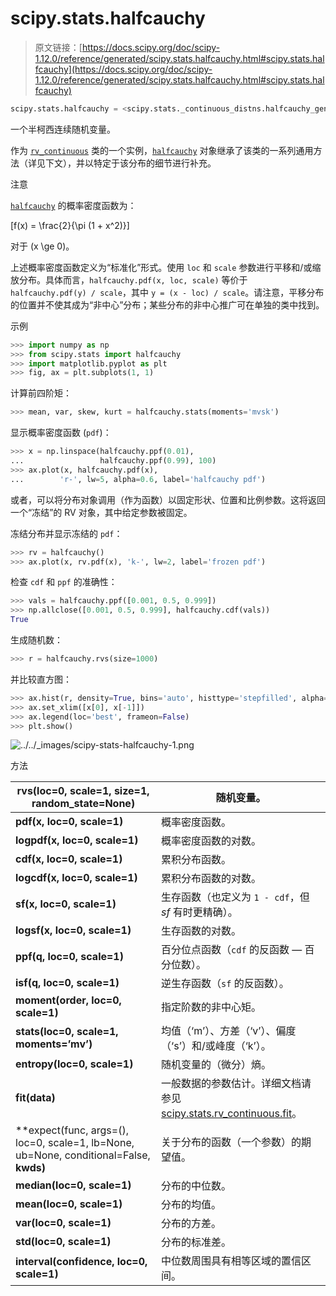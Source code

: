 # scipy.stats.halfcauchy

> 原文链接：[https://docs.scipy.org/doc/scipy-1.12.0/reference/generated/scipy.stats.halfcauchy.html#scipy.stats.halfcauchy](https://docs.scipy.org/doc/scipy-1.12.0/reference/generated/scipy.stats.halfcauchy.html#scipy.stats.halfcauchy)

```py
scipy.stats.halfcauchy = <scipy.stats._continuous_distns.halfcauchy_gen object>
```

一个半柯西连续随机变量。

作为 [`rv_continuous`](scipy.stats.rv_continuous.html#scipy.stats.rv_continuous "scipy.stats.rv_continuous") 类的一个实例，[`halfcauchy`](#scipy.stats.halfcauchy "scipy.stats.halfcauchy") 对象继承了该类的一系列通用方法（详见下文），并以特定于该分布的细节进行补充。

注意

[`halfcauchy`](#scipy.stats.halfcauchy "scipy.stats.halfcauchy") 的概率密度函数为：

\[f(x) = \frac{2}{\pi (1 + x^2)}\]

对于 \(x \ge 0\)。

上述概率密度函数定义为“标准化”形式。使用 `loc` 和 `scale` 参数进行平移和/或缩放分布。具体而言，`halfcauchy.pdf(x, loc, scale)` 等价于 `halfcauchy.pdf(y) / scale`，其中 `y = (x - loc) / scale`。请注意，平移分布的位置并不使其成为“非中心”分布；某些分布的非中心推广可在单独的类中找到。

示例

```py
>>> import numpy as np
>>> from scipy.stats import halfcauchy
>>> import matplotlib.pyplot as plt
>>> fig, ax = plt.subplots(1, 1) 
```

计算前四阶矩：

```py
>>> mean, var, skew, kurt = halfcauchy.stats(moments='mvsk') 
```

显示概率密度函数 (`pdf`)：

```py
>>> x = np.linspace(halfcauchy.ppf(0.01),
...                 halfcauchy.ppf(0.99), 100)
>>> ax.plot(x, halfcauchy.pdf(x),
...        'r-', lw=5, alpha=0.6, label='halfcauchy pdf') 
```

或者，可以将分布对象调用（作为函数）以固定形状、位置和比例参数。这将返回一个“冻结”的 RV 对象，其中给定参数被固定。

冻结分布并显示冻结的 `pdf`：

```py
>>> rv = halfcauchy()
>>> ax.plot(x, rv.pdf(x), 'k-', lw=2, label='frozen pdf') 
```

检查 `cdf` 和 `ppf` 的准确性：

```py
>>> vals = halfcauchy.ppf([0.001, 0.5, 0.999])
>>> np.allclose([0.001, 0.5, 0.999], halfcauchy.cdf(vals))
True 
```

生成随机数：

```py
>>> r = halfcauchy.rvs(size=1000) 
```

并比较直方图：

```py
>>> ax.hist(r, density=True, bins='auto', histtype='stepfilled', alpha=0.2)
>>> ax.set_xlim([x[0], x[-1]])
>>> ax.legend(loc='best', frameon=False)
>>> plt.show() 
```

![../../_images/scipy-stats-halfcauchy-1.png](../Images/daf6a6509aea1ca75b77bfa468aeb76a.png)

方法

| **rvs(loc=0, scale=1, size=1, random_state=None)** | 随机变量。 |
| --- | --- |
| **pdf(x, loc=0, scale=1)** | 概率密度函数。 |
| **logpdf(x, loc=0, scale=1)** | 概率密度函数的对数。 |
| **cdf(x, loc=0, scale=1)** | 累积分布函数。 |
| **logcdf(x, loc=0, scale=1)** | 累积分布函数的对数。 |
| **sf(x, loc=0, scale=1)** | 生存函数（也定义为 `1 - cdf`，但 *sf* 有时更精确）。 |
| **logsf(x, loc=0, scale=1)** | 生存函数的对数。 |
| **ppf(q, loc=0, scale=1)** | 百分位点函数（`cdf` 的反函数 — 百分位数）。 |
| **isf(q, loc=0, scale=1)** | 逆生存函数（`sf` 的反函数）。 |
| **moment(order, loc=0, scale=1)** | 指定阶数的非中心矩。 |
| **stats(loc=0, scale=1, moments=’mv’)** | 均值（‘m’）、方差（‘v’）、偏度（‘s’）和/或峰度（‘k’）。 |
| **entropy(loc=0, scale=1)** | 随机变量的（微分）熵。 |
| **fit(data)** | 一般数据的参数估计。详细文档请参见 [scipy.stats.rv_continuous.fit](https://docs.scipy.org/doc/scipy/reference/generated/scipy.stats.rv_continuous.fit.html#scipy.stats.rv_continuous.fit)。 |
| **expect(func, args=(), loc=0, scale=1, lb=None, ub=None, conditional=False, **kwds)** | 关于分布的函数（一个参数）的期望值。 |
| **median(loc=0, scale=1)** | 分布的中位数。 |
| **mean(loc=0, scale=1)** | 分布的均值。 |
| **var(loc=0, scale=1)** | 分布的方差。 |
| **std(loc=0, scale=1)** | 分布的标准差。 |
| **interval(confidence, loc=0, scale=1)** | 中位数周围具有相等区域的置信区间。 |
